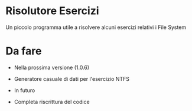 # Risolutore Esercizi
Un piccolo programma utile a risolvere alcuni esercizi relativi i File System

# Da fare
+ Nella prossima versione (1.0.6)
- Generatore casuale di dati per l'esercizio NTFS

+ In futuro
- Completa riscrittura del codice
